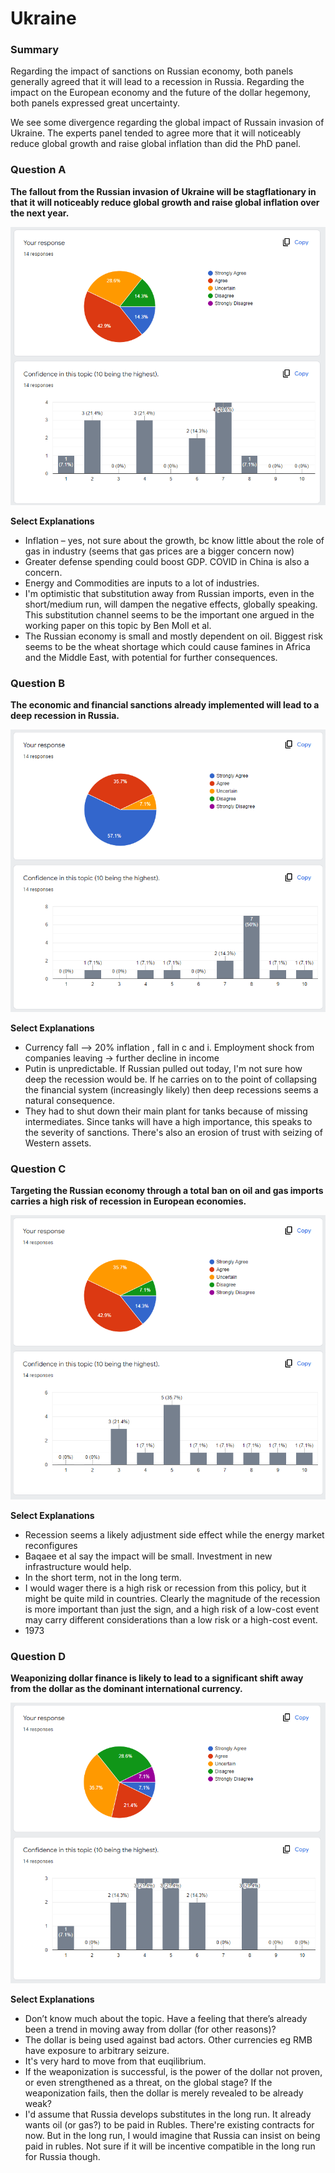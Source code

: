 # Ukraine

### Summary
Regarding the impact of sanctions on Russian economy, both panels generally agreed that it will lead to a recession in Russia. Regarding the impact on the European economy and the future of the dollar hegemony, both panels expressed great uncertainty.

We see some divergence regarding the global impact of Russain invasion of Ukraine. The experts panel tended to agree more that it will noticeably reduce global growth and raise global inflation than did the PhD panel. 

### Question A
**The fallout from the Russian invasion of Ukraine will be stagflationary in that it will noticeably reduce global growth and raise global inflation over the next year.**

![Results for Question A](/assets/img/07_ukraine_01.png)

**Select Explanations**
- Inflation – yes, not sure about the growth, bc know little about the role of gas in industry (seems that gas prices are a bigger concern now)
- Greater defense spending could boost GDP. COVID in China is also a concern.
- Energy and Commodities are inputs to a lot of industries.
- I'm optimistic that substitution away from Russian imports, even in the short/medium run, will dampen the negative effects, globally speaking. This substitution channel seems to be the important one argued in the working paper on this topic by Ben Moll et al.
- The Russian economy is small and mostly dependent on oil. Biggest risk seems to be the wheat shortage which could cause famines in Africa and the Middle East, with potential for further consequences.


### Question B
**The economic and financial sanctions already implemented will lead to a deep recession in Russia.**

![Results for Question B](/assets/img/07_ukraine_02.PNG)

**Select Explanations**
- Currency fall –> 20% inflation , fall in c and i. Employment shock from companies leaving -> further decline in income
- Putin is unpredictable. If Russian pulled out today, I'm not sure how deep the recession would be. If he carries on to the point of collapsing the financial system (increasingly likely) then deep recessions seems a natural consequence.
- They had to shut down their main plant for tanks because of missing intermediates. Since tanks will have a high importance, this speaks to the severity of sanctions. There's also an erosion of trust with seizing of Western assets.


### Question C
**Targeting the Russian economy through a total ban on oil and gas imports carries a high risk of recession in European economies.**

![Results for Question C](/assets/img/07_ukraine_03.PNG)

**Select Explanations**
- Recession seems a likely adjustment side effect while the energy market reconfigures
- Baqaee et al say the impact will be small. Investment in new infrastructure would help.
- In the short term, not in the long term.
- I would wager there is a high risk or recession from this policy, but it might be quite mild in countries. Clearly the magnitude of the recession is more important than just the sign, and a high risk of a low-cost event may carry different considerations than a low risk or a high-cost event.
- 1973

### Question D
**Weaponizing dollar finance is likely to lead to a significant shift away from the dollar as the dominant international currency.**

![Results for Question D](/assets/img/07_ukraine_04.PNG)

**Select Explanations**
- Don’t know much about the topic. Have a feeling that there’s already been a trend in moving away from dollar (for other reasons)?
- The dollar is being used against bad actors. Other currencies eg RMB have exposure to arbitrary seizure.
- It's very hard to move from that euqilibrium.
- If the weaponization is successful, is the power of the dollar not proven, or even strengthened as a threat, on the global stage? If the weaponization fails, then the dollar is merely revealed to be already weak?
- I'd assume that Russia develops substitutes in the long run. It already wants oil (or gas?) to be paid in Rubles. There're existing contracts for now. But in the long run, I would imagine that Russia can insist on being paid in rubles. Not sure if it will be incentive compatible in the long run for Russia though.


